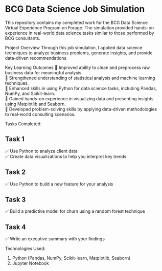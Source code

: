 # BCG Data Science Job Simulation
This repository contains my completed work for the BCG Data Science Virtual Experience Program on Forage. The simulation provided hands-on experience in real-world data science tasks similar to those performed by BCG consultants.

Project Overview
Through this job simulation, I applied data science techniques to analyze business problems, generate insights, and provide data-driven recommendations.

Key Learning Outcomes
📌 Improved ability to clean and preprocess raw business data for meaningful analysis.<br>
📌 Strengthened understanding of statistical analysis and machine learning techniques.<br>
📌 Enhanced skills in using Python for data science tasks, including Pandas, NumPy, and Scikit-learn.<br>
📌 Gained hands-on experience in visualizing data and presenting insights using Matplotlib and Seaborn.<br>
📌 Developed problem-solving skills by applying data-driven methodologies to real-world consulting scenarios.<br>

Tasks Completed:
## Task 1
✅ Use Python to analyze client data <br>
✅ Create data visualizations to help you interpret key trends
## Task 2
✅ Use Python to build a new feature for your analysis
## Task 3
✅ Build a predictive model for churn using a random forest technique
## Task 4
✅ Write an executive summary with your findings

Technologies Used:
1. Python (Pandas, NumPy, Scikit-learn, Matplotlib, Seaborn)
2. Jupyter Notebook
